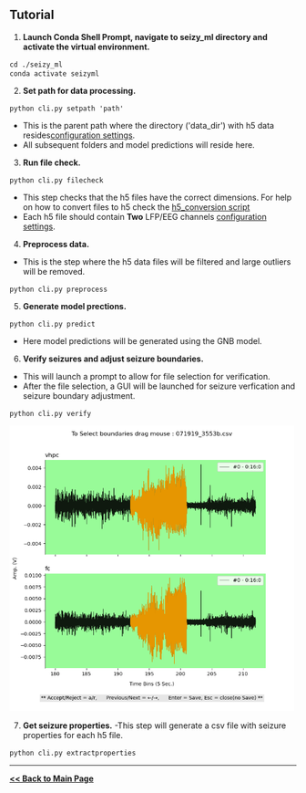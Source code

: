 ## Tutorial

1) **Launch Conda Shell Prompt, navigate to seizy_ml directory and activate the virtual environment.**
```
cd ./seizy_ml
conda activate seizyml
```

2) **Set path for data processing.**
```
python cli.py setpath 'path'
```
- This is the parent path where the directory ('data_dir') with h5 data resides[configuration settings](configuration.md).
- All subsequent folders and model predictions will reside here.

3) **Run file check.**
```
python cli.py filecheck
```
- This step checks that the h5 files have the correct dimensions. For help on how to convert files to h5 check the [h5_conversion script](examples/to_h5.py)
- Each h5 file should contain **Two** LFP/EEG channels [configuration settings](configuration.md).

4) **Preprocess data.**

- This is the step where the h5 data files will be filtered and large outliers will be removed.

```
python cli.py preprocess
```

5) **Generate model prections.**
```
python cli.py predict
```
- Here model predictions will be generated using the GNB model.

6) **Verify seizures and adjust seizure boundaries.**
- This will launch a prompt to allow for file selection for verification.
- After the file selection, a GUI will be launched for seizure verfication and seizure boundary adjustment. 
```
python cli.py verify
```

<img src="verify_gui.png" width="500">

7) **Get seizure properties.** 
-This step will generate a csv file with seizure properties for each h5 file.
```
python cli.py extractproperties
```

----

**[<< Back to Main Page](/README.md)**


